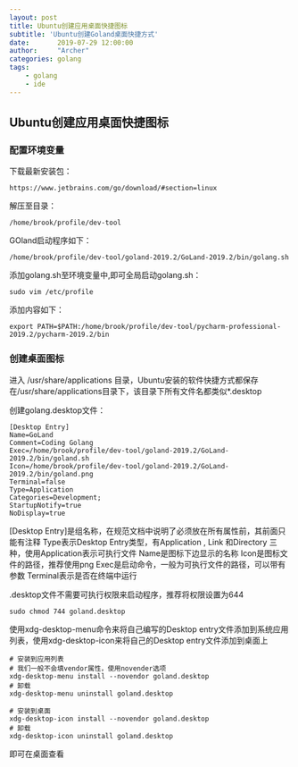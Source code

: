 ```yaml
---
layout: post
title: Ubuntu创建应用桌面快捷图标
subtitle: 'Ubuntu创建Goland桌面快捷方式'
date:       2019-07-29 12:00:00
author:     "Archer"
categories: golang
tags:
    - golang
    - ide
---
```


## Ubuntu创建应用桌面快捷图标

### 配置环境变量

下载最新安装包：

```text
https://www.jetbrains.com/go/download/#section=linux
```

解压至目录：

```text
/home/brook/profile/dev-tool
```

GOland启动程序如下：

```shell
/home/brook/profile/dev-tool/goland-2019.2/GoLand-2019.2/bin/golang.sh
```

添加golang.sh至环境变量中,即可全局启动golang.sh：

```shell
sudo vim /etc/profile
```

添加内容如下：

```shell
export PATH=$PATH:/home/brook/profile/dev-tool/pycharm-professional-2019.2/pycharm-2019.2/bin
```

### 创建桌面图标

进入 /usr/share/applications 目录，Ubuntu安装的软件快捷方式都保存在/usr/share/applications目录下，该目录下所有文件名都类似*.desktop

创建golang.desktop文件：

```text
[Desktop Entry]
Name=GoLand
Comment=Coding Golang
Exec=/home/brook/profile/dev-tool/goland-2019.2/GoLand-2019.2/bin/goland.sh
Icon=/home/brook/profile/dev-tool/goland-2019.2/GoLand-2019.2/bin/goland.png
Terminal=false
Type=Application
Categories=Development;
StartupNotify=true
NoDisplay=true
```

[Desktop Entry]是组名称，在规范文档中说明了必须放在所有属性前，其前面只能有注释
Type表示Desktop Entry类型，有Application , Link 和Directory 三种，使用Application表示可执行文件
Name是图标下边显示的名称
Icon是图标文件的路径，推荐使用png
Exec是启动命令，一般为可执行文件的路径，可以带有参数
Terminal表示是否在终端中运行

.desktop文件不需要可执行权限来启动程序，推荐将权限设置为644

```shell
sudo chmod 744 goland.desktop
```

使用xdg-desktop-menu命令来将自己编写的Desktop entry文件添加到系统应用列表，使用xdg-desktop-icon来将自己的Desktop entry文件添加到桌面上

```shell
# 安装到应用列表
# 我们一般不会填vendor属性，使用novender选项
xdg-desktop-menu install --novendor goland.desktop
# 卸载
xdg-desktop-menu uninstall goland.desktop

# 安装到桌面
xdg-desktop-icon install --novendor goland.desktop
# 卸载
xdg-desktop-icon uninstall goland.desktop
```

即可在桌面查看
